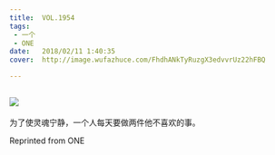 ```yaml
---
title:	VOL.1954
tags:
 - 一个
 - ONE
date:	2018/02/11 1:40:35
cover:	http://image.wufazhuce.com/FhdhANkTyRuzgX3edvvrUz22hFBQ

---
```

![](http://image.wufazhuce.com/FhdhANkTyRuzgX3edvvrUz22hFBQ)
---

为了使灵魂宁静，一个人每天要做两件他不喜欢的事。
 
Reprinted from ONE
